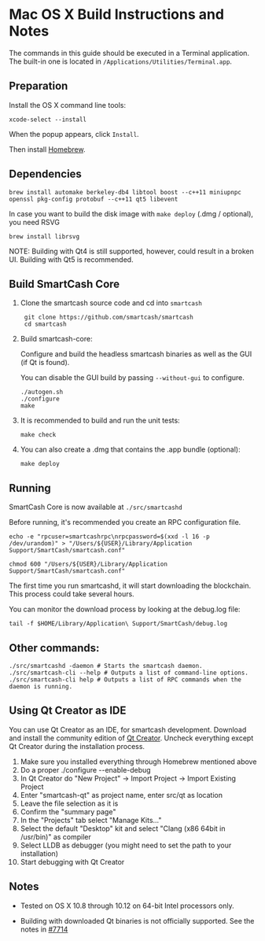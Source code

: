 Mac OS X Build Instructions and Notes
====================================
The commands in this guide should be executed in a Terminal application.
The built-in one is located in `/Applications/Utilities/Terminal.app`.

Preparation
-----------
Install the OS X command line tools:

`xcode-select --install`

When the popup appears, click `Install`.

Then install [Homebrew](http://brew.sh).

Dependencies
----------------------

    brew install automake berkeley-db4 libtool boost --c++11 miniupnpc openssl pkg-config protobuf --c++11 qt5 libevent

In case you want to build the disk image with `make deploy` (.dmg / optional), you need RSVG

    brew install librsvg

NOTE: Building with Qt4 is still supported, however, could result in a broken UI. Building with Qt5 is recommended.

Build SmartCash Core
------------------------

1. Clone the smartcash source code and cd into `smartcash`

        git clone https://github.com/smartcash/smartcash
        cd smartcash

2.  Build smartcash-core:

    Configure and build the headless smartcash binaries as well as the GUI (if Qt is found).

    You can disable the GUI build by passing `--without-gui` to configure.

        ./autogen.sh
        ./configure
        make

3.  It is recommended to build and run the unit tests:

        make check

4.  You can also create a .dmg that contains the .app bundle (optional):

        make deploy

Running
-------

SmartCash Core is now available at `./src/smartcashd`

Before running, it's recommended you create an RPC configuration file.

    echo -e "rpcuser=smartcashrpc\nrpcpassword=$(xxd -l 16 -p /dev/urandom)" > "/Users/${USER}/Library/Application Support/SmartCash/smartcash.conf"

    chmod 600 "/Users/${USER}/Library/Application Support/SmartCash/smartcash.conf"

The first time you run smartcashd, it will start downloading the blockchain. This process could take several hours.

You can monitor the download process by looking at the debug.log file:

    tail -f $HOME/Library/Application\ Support/SmartCash/debug.log

Other commands:
-------

    ./src/smartcashd -daemon # Starts the smartcash daemon.
    ./src/smartcash-cli --help # Outputs a list of command-line options.
    ./src/smartcash-cli help # Outputs a list of RPC commands when the daemon is running.

Using Qt Creator as IDE
------------------------
You can use Qt Creator as an IDE, for smartcash development.
Download and install the community edition of [Qt Creator](https://www.qt.io/download/).
Uncheck everything except Qt Creator during the installation process.

1. Make sure you installed everything through Homebrew mentioned above
2. Do a proper ./configure --enable-debug
3. In Qt Creator do "New Project" -> Import Project -> Import Existing Project
4. Enter "smartcash-qt" as project name, enter src/qt as location
5. Leave the file selection as it is
6. Confirm the "summary page"
7. In the "Projects" tab select "Manage Kits..."
8. Select the default "Desktop" kit and select "Clang (x86 64bit in /usr/bin)" as compiler
9. Select LLDB as debugger (you might need to set the path to your installation)
10. Start debugging with Qt Creator

Notes
-----

* Tested on OS X 10.8 through 10.12 on 64-bit Intel processors only.

* Building with downloaded Qt binaries is not officially supported. See the notes in [#7714](https://github.com/smartcash/smartcash/issues/7714)

